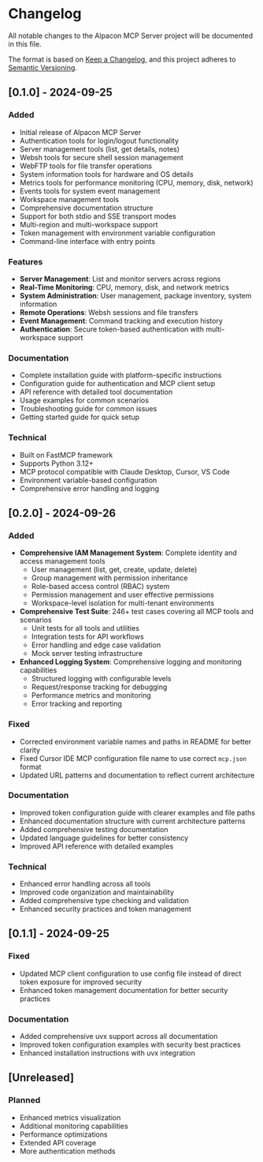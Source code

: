 # Changelog

All notable changes to the Alpacon MCP Server project will be documented in this file.

The format is based on [Keep a Changelog](https://keepachangelog.com/en/1.0.0/),
and this project adheres to [Semantic Versioning](https://semver.org/spec/v2.0.0.html).

## [0.1.0] - 2024-09-25

### Added
- Initial release of Alpacon MCP Server
- Authentication tools for login/logout functionality
- Server management tools (list, get details, notes)
- Websh tools for secure shell session management
- WebFTP tools for file transfer operations
- System information tools for hardware and OS details
- Metrics tools for performance monitoring (CPU, memory, disk, network)
- Events tools for system event management
- Workspace management tools
- Comprehensive documentation structure
- Support for both stdio and SSE transport modes
- Multi-region and multi-workspace support
- Token management with environment variable configuration
- Command-line interface with entry points

### Features
- **Server Management**: List and monitor servers across regions
- **Real-Time Monitoring**: CPU, memory, disk, and network metrics
- **System Administration**: User management, package inventory, system information
- **Remote Operations**: Websh sessions and file transfers
- **Event Management**: Command tracking and execution history
- **Authentication**: Secure token-based authentication with multi-workspace support

### Documentation
- Complete installation guide with platform-specific instructions
- Configuration guide for authentication and MCP client setup
- API reference with detailed tool documentation
- Usage examples for common scenarios
- Troubleshooting guide for common issues
- Getting started guide for quick setup

### Technical
- Built on FastMCP framework
- Supports Python 3.12+
- MCP protocol compatible with Claude Desktop, Cursor, VS Code
- Environment variable-based configuration
- Comprehensive error handling and logging

## [0.2.0] - 2024-09-26

### Added
- **Comprehensive IAM Management System**: Complete identity and access management tools
  - User management (list, get, create, update, delete)
  - Group management with permission inheritance
  - Role-based access control (RBAC) system
  - Permission management and user effective permissions
  - Workspace-level isolation for multi-tenant environments
- **Comprehensive Test Suite**: 246+ test cases covering all MCP tools and scenarios
  - Unit tests for all tools and utilities
  - Integration tests for API workflows
  - Error handling and edge case validation
  - Mock server testing infrastructure
- **Enhanced Logging System**: Comprehensive logging and monitoring capabilities
  - Structured logging with configurable levels
  - Request/response tracking for debugging
  - Performance metrics and monitoring
  - Error tracking and reporting

### Fixed
- Corrected environment variable names and paths in README for better clarity
- Fixed Cursor IDE MCP configuration file name to use correct `mcp.json` format
- Updated URL patterns and documentation to reflect current architecture

### Documentation
- Improved token configuration guide with clearer examples and file paths
- Enhanced documentation structure with current architecture patterns
- Added comprehensive testing documentation
- Updated language guidelines for better consistency
- Improved API reference with detailed examples

### Technical
- Enhanced error handling across all tools
- Improved code organization and maintainability
- Added comprehensive type checking and validation
- Enhanced security practices and token management

## [0.1.1] - 2024-09-25

### Fixed
- Updated MCP client configuration to use config file instead of direct token exposure for improved security
- Enhanced token management documentation for better security practices

### Documentation
- Added comprehensive uvx support across all documentation
- Improved token configuration examples with security best practices
- Enhanced installation instructions with uvx integration

## [Unreleased]

### Planned
- Enhanced metrics visualization
- Additional monitoring capabilities
- Performance optimizations
- Extended API coverage
- More authentication methods